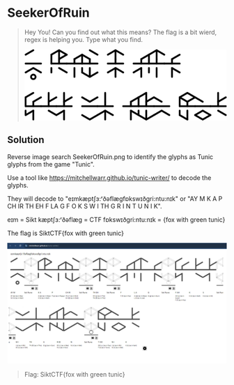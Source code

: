 
# SeekerOfRuin
> Hey You! Can you find out what this means? The flag is a bit wierd, regex is helping you. Type what you find.
> 
> ![alt text](SeekerOfRuin.png)

## Solution
Reverse image search SeekerOfRuin.png to identify the glyphs as Tunic glyphs from the game "Tunic".

Use a tool like https://mitchellwarr.github.io/tunic-writer/ to decode the glyphs.

They will decode to "eɪmkæptʃɜ:ʳðəflægfɒkswɪðgri:ntu:nɪk" or "AY M K A P CH IR TH EH  F LA G F O K S W I TH G R I N T U N I K".

eɪm = Sikt
kæptʃɜ:ʳðəflæg = CTF
fɒkswɪðgri:ntu:nɪk = {fox with green tunic}

The flag is SiktCTF{fox with green tunic}

![alt text](de-glyph.png)

> Flag: SiktCTF{fox with green tunic}